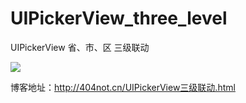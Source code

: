# UIPickerView_three_level
UIPickerView 省、市、区 三级联动

![](http://tk_jacky.gitee.io/images/2017-11-08-UIPickerView%E4%B8%89%E7%BA%A7%E8%81%94%E5%8A%A8/WX20171129-114238.png)

博客地址：http://404not.cn/UIPickerView三级联动.html
